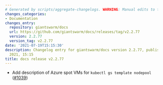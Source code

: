 ```yaml
---
# Generated by scripts/aggregate-changelogs. WARNING: Manual edits to this files will be overwritten.
changes_categories:
- Documentation
changes_entry:
  repository: giantswarm/docs
  url: https://github.com/giantswarm/docs/releases/tag/v2.2.77
  version: 2.2.77
  version_tag: v2.2.77
date: '2021-07-19T15:15:30'
description: Changelog entry for giantswarm/docs version 2.2.77, published on 19 July
  2021, 15:15
title: docs release v2.2.77
---
```


- Add description of Azure spot VMs for `kubectl gs template nodepool` ([#1039](https://github.com/giantswarm/docs/pull/1039))
